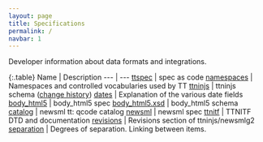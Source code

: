 ```yaml
---
layout: page
title: Specifications
permalink: /
navbar: 1
---
```


Developer information about data formats and integrations.

{:.table}
Name                 | Description
---                  | ---
[ttspec][1]          | spec as code
[namespaces][2]      | Namespaces and controlled vocabularies used by TT
[ttninjs][3]         | ttninjs schema ([change history][4])
[dates][5]           | Explanation of the various date fields
[body\_html5][6]     | body\_html5 spec
[body\_html5.xsd][7] | body\_html5 schema
[catalog][8]         | newsml tt: qcode catalog
[newsml][9]          | newsml spec
[ttnitf][10]         | TTNITF DTD and documentation
[revisions][12]      | Revisions section of ttninjs/newsmlg2
[separation][13]     | Degrees of separation. Linking between items.

[1]:  https://github.com/ttab/ttspec
[2]:  https://tt.se/spec
[3]:  https://raw.githubusercontent.com/ttab/ttspec/master/ttninjs-schema_1.0.json
[4]:  https://github.com/ttab/ttspec#ttninjs-change-history
[5]:  dates.html
[6]:  body_html5.html
[7]:  https://raw.githubusercontent.com/ttab/ttspec/master/body_html5.xsd
[8]:  https://tt.se/spec/catalog/catalog.tt-g2.1_0.xml
[9]:  newsml.html
[10]: ttnitf.html
[11]: openidflow.html
[12]: revisions.html
[13]: separation.html
